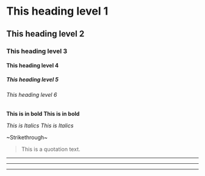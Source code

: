 # This heading level 1
## This heading level 2
### This heading level 3
#### This heading level 4
##### This heading level 5
###### This heading level 6

**This is in bold**
__This is in bold__

*This is Italics*
_This is Italics_

~Strikethrough~

> This is a quotation text.

---
***
___
